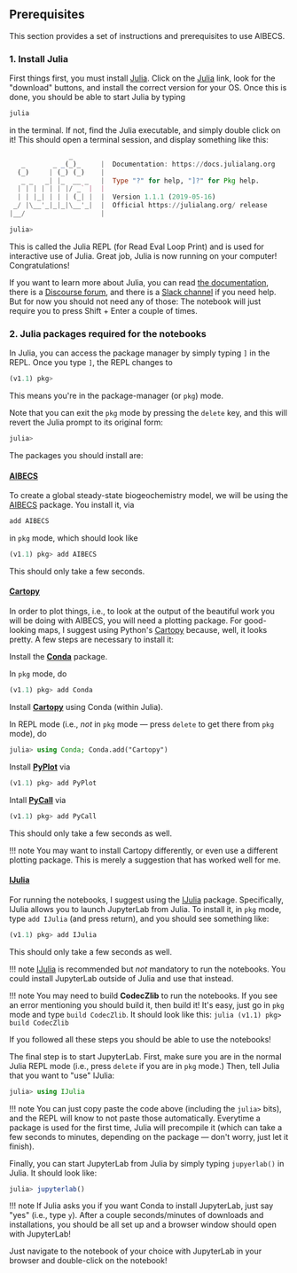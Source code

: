 ## Prerequisites

This section provides a set of instructions and prerequisites to use AIBECS.

### 1. Install Julia

First things first, you must install [Julia](https://julialang.org). Click on the [Julia](https://julialang.org) link, look for the "download" buttons, and install the correct version for your OS.
Once this is done, you should be able to start Julia by typing

```bash
julia
```

in the terminal.
If not, find the Julia executable, and simply double click on it!
This should open a terminal session, and display something like this:

```julia
               _
   _       _ _(_)_     |  Documentation: https://docs.julialang.org
  (_)     | (_) (_)    |
   _ _   _| |_  __ _   |  Type "?" for help, "]?" for Pkg help.
  | | | | | | |/ _` |  |
  | | |_| | | | (_| |  |  Version 1.1.1 (2019-05-16)
 _/ |\__'_|_|_|\__'_|  |  Official https://julialang.org/ release
|__/                   |

julia>
```

This is called the Julia REPL (for Read Eval Loop Print) and is used for interactive use of Julia.
Great job, Julia is now running on your computer! Congratulations!

If you want to learn more about Julia, you can read [the documentation](https://docs.julialang.org/en/v1/), there is a [Discourse forum](https://discourse.julialang.org/), and there is a [Slack channel](https://julialang.slack.com/messages) if you need help.
But for now you should not need any of those: The notebook will just require you to press Shift + Enter a couple of times.

### 2. Julia packages required for the notebooks

In Julia, you can access the package manager by simply typing `]` in the REPL.
Once you type `]`, the REPL changes to

```julia
(v1.1) pkg>
```

This means you're in the package-manager (or `pkg`) mode.

Note that you can exit the `pkg` mode by pressing the `delete` key, and this will revert the Julia prompt to its original form:

```julia
julia>
```

The packages you should install are:

#### [AIBECS](https://github.com/briochemc/AIBECS.jl)

To create a global steady-state biogeochemistry model, we will be using the [AIBECS](https://github.com/briochemc/AIBECS.jl) package.
You install it, via

```julia
add AIBECS
```

in `pkg` mode, which should look like

```julia
(v1.1) pkg> add AIBECS
```

This should only take a few seconds.

#### [Cartopy](https://scitools.org.uk/cartopy/docs/latest/)

In order to plot things, i.e., to look at the output of the beautiful work you will be doing with AIBECS, you will need a plotting package.
For good-looking maps, I suggest using Python's [Cartopy](https://scitools.org.uk/cartopy/docs/latest/) because, well, it looks pretty.
A few steps are necessary to install it:

Install the [**Conda**](https://github.com/JuliaPy/Conda.jl) package.

In `pkg` mode, do

```julia
(v1.1) pkg> add Conda
```

Install [**Cartopy**](https://scitools.org.uk/cartopy/docs/latest/) using Conda (within Julia).

In REPL mode (i.e., *not* in `pkg` mode — press `delete` to get there from `pkg` mode), do

```julia
julia> using Conda; Conda.add("Cartopy")
```

Install [**PyPlot**](https://github.com/JuliaPy/PyPlot.jl) via

```julia
(v1.1) pkg> add PyPlot
```

Intall [**PyCall**](https://github.com/JuliaPy/PyCall.jl) via

```julia
(v1.1) pkg> add PyCall
```

This should only take a few seconds as well.

!!! note
    You may want to install Cartopy differently, or even use a different plotting package.
    This is merely a suggestion that has worked well for me.

#### [IJulia](https://github.com/JuliaLang/IJulia.jl)

For running the notebooks, I suggest using the [IJulia](https://github.com/JuliaLang/IJulia.jl) package.
Specifically, IJulia allows you to launch JupyterLab from Julia.
To install it, in `pkg` mode, type `add IJulia` (and press return), and you should see something like:

```julia
(v1.1) pkg> add IJulia
```

This should only take a few seconds as well.

!!! note
    [IJulia](https://github.com/JuliaLang/IJulia.jl) is recommended but *not* mandatory to run the notebooks.
    You could install JupyterLab outside of Julia and use that instead.

!!! note
    You may need to build **CodecZlib** to run the notebooks.
    If you see an error mentioning you should build it, then build it!
    It's easy, just go in `pkg` mode and type `build CodecZlib`.
    It should look like this:
    ```julia
    (v1.1) pkg> build CodecZlib
    ```

If you followed all these steps you should be able to use the notebooks!

The final step is to start JupyterLab.
First, make sure you are in the normal Julia REPL mode (i.e., press `delete` if you are in `pkg` mode.)
Then, tell Julia that you want to "use" IJulia:

```julia
julia> using IJulia
```

!!! note
    You can just copy paste the code above (including the `julia>` bits), and the REPL will know to not paste those automatically.
    Everytime a package is used for the first time, Julia will precompile it (which can take a few seconds to minutes, depending on the package — don't worry, just let it finish).

Finally, you can start JupyterLab from Julia by simply typing `jupyerlab()` in Julia.
It should look like:

```julia
julia> jupyterlab()
```

!!! note
    If Julia asks you if you want Conda to install JupyterLab, just say "yes" (i.e., type `y`).
    After a couple seconds/minutes of downloads and installations, you should be all set up and a browser window should open with JupyterLab!

Just navigate to the notebook of your choice with JupyterLab in your browser and double-click on the notebook!


